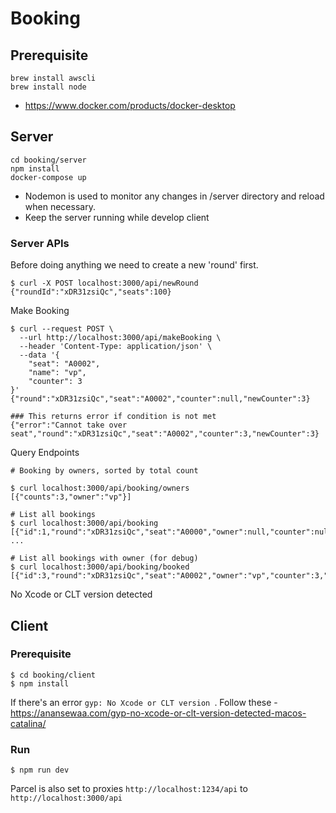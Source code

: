 # Booking

## Prerequisite
```
brew install awscli
brew install node
```
* https://www.docker.com/products/docker-desktop

## Server
```
cd booking/server
npm install
docker-compose up
```

* Nodemon is used to monitor any changes in /server directory and reload when necessary.
* Keep the server running while develop client

### Server APIs
Before doing anything we need to create a new 'round' first. 

```
$ curl -X POST localhost:3000/api/newRound
{"roundId":"xDR31zsiQc","seats":100}
```

Make Booking
```
$ curl --request POST \
  --url http://localhost:3000/api/makeBooking \
  --header 'Content-Type: application/json' \
  --data '{
	"seat": "A0002",
	"name": "vp",
	"counter": 3
}'
{"round":"xDR31zsiQc","seat":"A0002","counter":null,"newCounter":3}

### This returns error if condition is not met
{"error":"Cannot take over seat","round":"xDR31zsiQc","seat":"A0002","counter":3,"newCounter":3}
```

Query Endpoints
```
# Booking by owners, sorted by total count 

$ curl localhost:3000/api/booking/owners
[{"counts":3,"owner":"vp"}]

# List all bookings
$ curl localhost:3000/api/booking
[{"id":1,"round":"xDR31zsiQc","seat":"A0000","owner":null,"counter":null,"updated":null}, ...

# List all bookings with owner (for debug)
$ curl localhost:3000/api/booking/booked
[{"id":3,"round":"xDR31zsiQc","seat":"A0002","owner":"vp","counter":3,"updated":null}]
```
No Xcode or CLT version detected

## Client

### Prerequisite
```
$ cd booking/client
$ npm install
```

If there's an error `gyp: No Xcode or CLT version `. 
Follow these - https://anansewaa.com/gyp-no-xcode-or-clt-version-detected-macos-catalina/

### Run 
```
$ npm run dev
```

Parcel is also set to proxies `http://localhost:1234/api` to `http://localhost:3000/api`